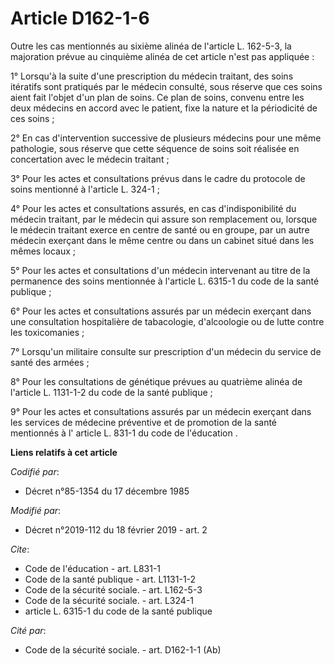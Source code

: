 # Article D162-1-6

Outre les cas mentionnés au sixième alinéa de l'article L. 162-5-3, la majoration prévue au cinquième alinéa de cet article
n'est pas appliquée : 

1° Lorsqu'à la suite d'une prescription du médecin traitant, des soins itératifs sont pratiqués par le médecin consulté, sous
réserve que ces soins aient fait l'objet d'un plan de soins. Ce plan de soins, convenu entre les deux médecins en accord avec
le patient, fixe la nature et la périodicité de ces soins ; 

2° En cas d'intervention successive de plusieurs médecins pour une même pathologie, sous réserve que cette séquence de soins
soit réalisée en concertation avec le médecin traitant ; 

3° Pour les actes et consultations prévus dans le cadre du protocole de soins mentionné à l'article L. 324-1 ; 

4° Pour les actes et consultations assurés, en cas d'indisponibilité du médecin traitant, par le médecin qui assure son
remplacement ou, lorsque le médecin traitant exerce en centre de santé ou en groupe, par un autre médecin exerçant dans le
même centre ou dans un cabinet situé dans les mêmes locaux ; 

5° Pour les actes et consultations d'un médecin intervenant au titre de la permanence des soins mentionnée à l'article L.
6315-1 du code de la santé publique ; 

6° Pour les actes et consultations assurés par un médecin exerçant dans une consultation hospitalière de tabacologie,
d'alcoologie ou de lutte contre les toxicomanies ; 

7° Lorsqu'un militaire consulte sur prescription d'un médecin du service de santé des armées ; 

8° Pour les consultations de génétique prévues au  quatrième alinéa de l'article L. 1131-1-2 du code de la santé publique  ; 

9° Pour les actes et consultations assurés par un médecin exerçant dans les services de médecine préventive et de promotion
de la santé mentionnés à l' article L. 831-1 du code de l'éducation .

**Liens relatifs à cet article**

_Codifié par_:

  - Décret n°85-1354 du 17 décembre 1985

_Modifié par_:

  - Décret n°2019-112 du 18 février 2019 - art. 2

_Cite_:

  - Code de l'éducation - art. L831-1
  - Code de la santé publique - art. L1131-1-2
  - Code de la sécurité sociale. - art. L162-5-3
  - Code de la sécurité sociale. - art. L324-1
  - article L. 6315-1 du code de la santé publique

_Cité par_:

  - Code de la sécurité sociale. - art. D162-1-1 (Ab)
